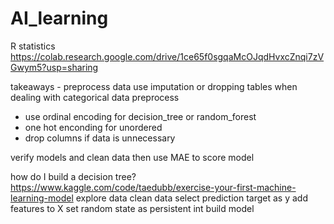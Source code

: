 # AI_learning

R statistics 
https://colab.research.google.com/drive/1ce65f0sgqaMcOJqdHvxcZnqi7zVGwym5?usp=sharing


takeaways -
preprocess data use imputation or dropping tables
when dealing with categorical data preprocess 
  - use ordinal encoding for decision_tree or random_forest
  - one hot enconding for unordered
  - drop columns if data is unnecessary

verify models and clean data then use MAE to score model

how do I build a decision tree?
https://www.kaggle.com/code/taedubb/exercise-your-first-machine-learning-model
  explore data
  clean data 
  select prediction target as y
  add features to X
  set random state as persistent int
  build model 
  
